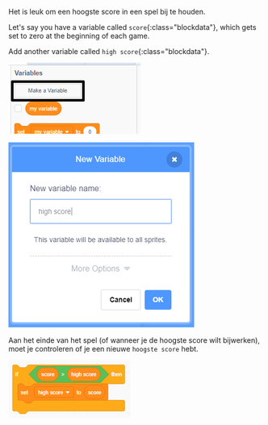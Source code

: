 Het is leuk om een ​​hoogste score in een spel bij te houden.

Let's say you have a variable called `score`{:class="blockdata"}, which gets set to zero at the beginning of each game.

Add another variable called `high score`{:class="blockdata"}.

![click make make a variable](images/make-variable-annotated.png)

![enter name high score](images/make-high-score-variable.png)

Aan het einde van het spel (of wanneer je de hoogste score wilt bijwerken), moet je controleren of je een nieuwe `hoogste score` hebt.

![screenshot](images/check-for-high-score.png)